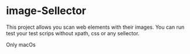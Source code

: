 # image-Sellector

This project allows you scan web elements with their images. 
You can run test your test scrips without xpath, css or any sellector.

Only macOs
